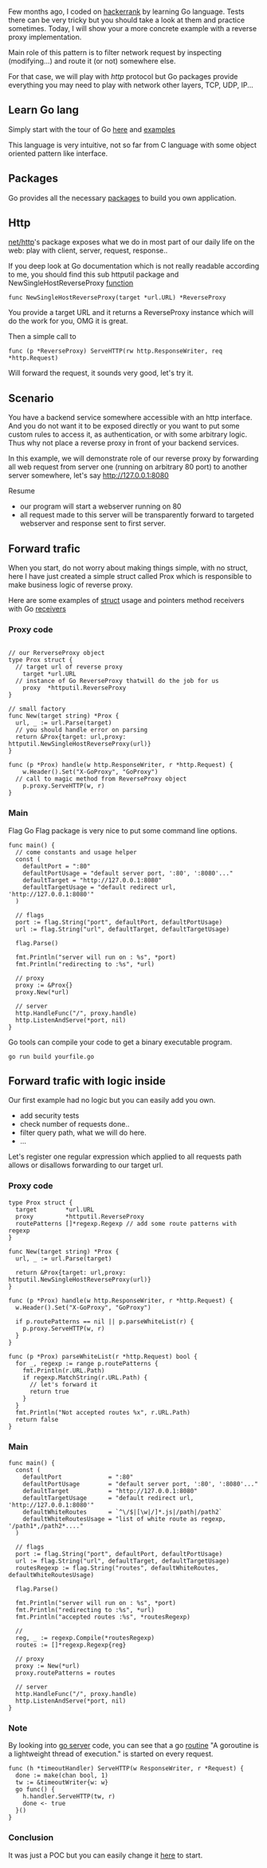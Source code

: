 Few months ago, I coded on [hackerrank](https://www.hackerrank.com) by learning Go language. Tests there can be very tricky but you should take a look at them and practice sometimes. Today, I will show your a more concrete example with a reverse proxy implementation.

Main role of this pattern is to filter network request by inspecting (modifying...) and route it (or not) somewhere else.

For that case, we will play with *http* protocol but Go packages provide everything you may need to play with network other layers, TCP, UDP, IP...

## Learn Go lang

Simply start with the tour of Go [here](http://tour.golang.org) and [examples](https://gobyexample.com/)

This language is very intuitive, not so far from C language with some object oriented pattern like interface.

## Packages

Go provides all the necessary [packages](http://golang.org/pkg/) to build you own application.

## Http

[net/http](https://golang.org/pkg/net/http/)'s package exposes what we do in most part of our daily life on the web: play with client, server, request, response..

If you deep look at Go documentation which is not really readable according to me, you should find this sub httputil package and NewSingleHostReverseProxy [function](https://golang.org/pkg/net/http/httputil/#ReverseProxy)

```clike
func NewSingleHostReverseProxy(target *url.URL) *ReverseProxy
```

You provide a target URL and it returns a ReverseProxy instance which will do the work for you, OMG it is great.

Then a simple call to

```clike
func (p *ReverseProxy) ServeHTTP(rw http.ResponseWriter, req *http.Request)
```

Will forward the request, it sounds very good, let's try it.

## Scenario

You have a backend service somewhere accessible with an http interface. And you do not want it to be exposed directly or you want to put some custom rules to access it, as authentication, or with some arbitrary logic. Thus why not place a reverse proxy in front of your backend services.

In this example, we will demonstrate role of our reverse proxy by forwarding all web request from server one (running on arbitrary 80 port) to another server somewhere, let's say http://127.0.0.1:8080

Resume
- our program will start a webserver running on 80
- all request made to this server will be transparently forward to targeted webserver and response sent to first server.

## Forward trafic

When you start, do not worry about making things simple, with no struct, here I have just created a simple struct called Prox which is responsible to make business logic of reverse proxy.

Here are some examples of [struct](https://tour.golang.org/moretypes/4) usage and pointers method receivers with Go [receivers](https://tour.golang.org/methods/1)

### Proxy code

```clike

// our RerverseProxy object
type Prox struct {
  // target url of reverse proxy
	target *url.URL
  // instance of Go ReverseProxy thatwill do the job for us
	proxy  *httputil.ReverseProxy
}

// small factory
func New(target string) *Prox {
  url, _ := url.Parse(target)
  // you should handle error on parsing
  return &Prox{target: url,proxy: httputil.NewSingleHostReverseProxy(url)}
}

func (p *Prox) handle(w http.ResponseWriter, r *http.Request) {
	w.Header().Set("X-GoProxy", "GoProxy")
  // call to magic method from ReverseProxy object
	p.proxy.ServeHTTP(w, r)
}
```

### Main

Flag Go Flag package is very nice to put some command line options.

```clike
func main() {
  // come constants and usage helper
  const (
    defaultPort = ":80"
    defaultPortUsage = "default server port, ':80', ':8080'..."
    defaultTarget = "http://127.0.0.1:8080"
    defaultTargetUsage = "default redirect url, 'http://127.0.0.1:8080'"
  )

  // flags
  port := flag.String("port", defaultPort, defaultPortUsage)
  url := flag.String("url", defaultTarget, defaultTargetUsage)

  flag.Parse()

  fmt.Println("server will run on : %s", *port)
  fmt.Println("redirecting to :%s", *url)

  // proxy
  proxy := &Prox{}
  proxy.New(*url)

  // server
  http.HandleFunc("/", proxy.handle)
  http.ListenAndServe(*port, nil)
}
```

Go tools can compile your code to get a binary executable program.

```clike
go run build yourfile.go
```

## Forward trafic with logic inside

Our first example had no logic but you can easily add you own.

- add security tests
- check number of requests done..
- filter query path, what we will do here.
- ...

Let's register one regular expression which applied to all requests path allows or disallows forwarding to our target url.

### Proxy code

```clike
type Prox struct {
  target        *url.URL
  proxy         *httputil.ReverseProxy
  routePatterns []*regexp.Regexp // add some route patterns with regexp
}

func New(target string) *Prox {
  url, _ := url.Parse(target)

  return &Prox{target: url,proxy: httputil.NewSingleHostReverseProxy(url)}
}

func (p *Prox) handle(w http.ResponseWriter, r *http.Request) {
  w.Header().Set("X-GoProxy", "GoProxy")

  if p.routePatterns == nil || p.parseWhiteList(r) {
    p.proxy.ServeHTTP(w, r)
  }
}

func (p *Prox) parseWhiteList(r *http.Request) bool {
  for _, regexp := range p.routePatterns {
    fmt.Println(r.URL.Path)
    if regexp.MatchString(r.URL.Path) {
      // let's forward it
      return true
    }
  }
  fmt.Println("Not accepted routes %x", r.URL.Path)
  return false
}
```

### Main

```clike
func main() {
  const (
    defaultPort             = ":80"
    defaultPortUsage        = "default server port, ':80', ':8080'..."
    defaultTarget           = "http://127.0.0.1:8080"
    defaultTargetUsage      = "default redirect url, 'http://127.0.0.1:8080'"
    defaultWhiteRoutes      = `^\/$|[\w|/]*.js|/path|/path2`
    defaultWhiteRoutesUsage = "list of white route as regexp, '/path1*,/path2*...."
  )

  // flags
  port := flag.String("port", defaultPort, defaultPortUsage)
  url := flag.String("url", defaultTarget, defaultTargetUsage)
  routesRegexp := flag.String("routes", defaultWhiteRoutes, defaultWhiteRoutesUsage)

  flag.Parse()

  fmt.Println("server will run on : %s", *port)
  fmt.Println("redirecting to :%s", *url)
  fmt.Println("accepted routes :%s", *routesRegexp)

  //
  reg, _ := regexp.Compile(*routesRegexp)
  routes := []*regexp.Regexp{reg}

  // proxy
  proxy := New(*url)
  proxy.routePatterns = routes

  // server
  http.HandleFunc("/", proxy.handle)
  http.ListenAndServe(*port, nil)
}
```

### Note

By looking into [go server](http://golang.org/src/net/http/server.go) code, you can see that a go [routine](https://golang.org/doc/effective_go.html#goroutines) "A goroutine is a lightweight thread of execution." is started on every request.

```clike
func (h *timeoutHandler) ServeHTTP(w ResponseWriter, r *Request) {
  done := make(chan bool, 1)
  tw := &timeoutWriter{w: w}
  go func() {
    h.handler.ServeHTTP(tw, r)
    done <- true
  }()
}
```

### Conclusion

It was just a POC but you can easily change it [here](https://github.com/darul75/personal-blog/blob/master/examples/2015/2015-07-22_go-lang-simple-reverse-proxy/go-reverse.go) to start.

